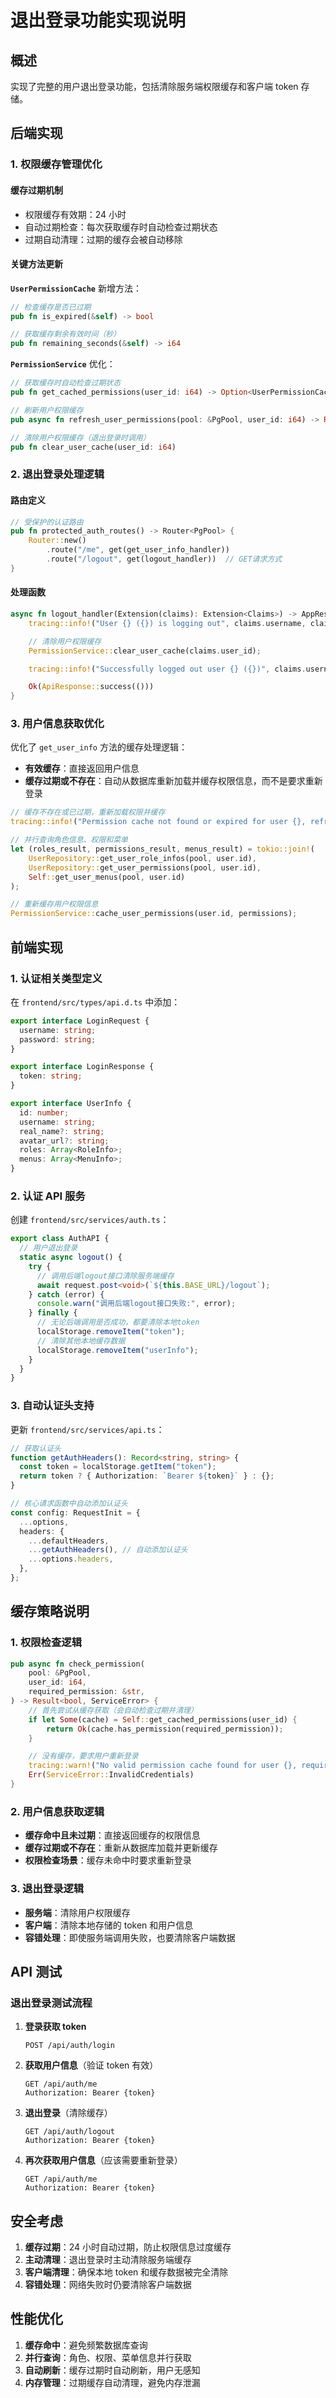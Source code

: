 # 退出登录功能实现说明

## 概述

实现了完整的用户退出登录功能，包括清除服务端权限缓存和客户端 token 存储。

## 后端实现

### 1. 权限缓存管理优化

#### 缓存过期机制

- 权限缓存有效期：24 小时
- 自动过期检查：每次获取缓存时自动检查过期状态
- 过期自动清理：过期的缓存会被自动移除

#### 关键方法更新

**`UserPermissionCache`** 新增方法：

```rust
// 检查缓存是否已过期
pub fn is_expired(&self) -> bool

// 获取缓存剩余有效时间（秒）
pub fn remaining_seconds(&self) -> i64
```

**`PermissionService`** 优化：

```rust
// 获取缓存时自动检查过期状态
pub fn get_cached_permissions(user_id: i64) -> Option<UserPermissionCache>

// 刷新用户权限缓存
pub async fn refresh_user_permissions(pool: &PgPool, user_id: i64) -> Result<(), ServiceError>

// 清除用户权限缓存（退出登录时调用）
pub fn clear_user_cache(user_id: i64)
```

### 2. 退出登录处理逻辑

#### 路由定义

```rust
// 受保护的认证路由
pub fn protected_auth_routes() -> Router<PgPool> {
    Router::new()
        .route("/me", get(get_user_info_handler))
        .route("/logout", get(logout_handler))  // GET请求方式
}
```

#### 处理函数

```rust
async fn logout_handler(Extension(claims): Extension<Claims>) -> AppResult<Json<ApiResponse<()>>> {
    tracing::info!("User {} ({}) is logging out", claims.username, claims.user_id);

    // 清除用户权限缓存
    PermissionService::clear_user_cache(claims.user_id);

    tracing::info!("Successfully logged out user {} ({})", claims.username, claims.user_id);

    Ok(ApiResponse::success(()))
}
```

### 3. 用户信息获取优化

优化了 `get_user_info` 方法的缓存处理逻辑：

- **有效缓存**：直接返回用户信息
- **缓存过期或不存在**：自动从数据库重新加载并缓存权限信息，而不是要求重新登录

```rust
// 缓存不存在或已过期，重新加载权限并缓存
tracing::info!("Permission cache not found or expired for user {}, refreshing from database", claims.user_id);

// 并行查询角色信息、权限和菜单
let (roles_result, permissions_result, menus_result) = tokio::join!(
    UserRepository::get_user_role_infos(pool, user.id),
    UserRepository::get_user_permissions(pool, user.id),
    Self::get_user_menus(pool, user.id)
);

// 重新缓存用户权限信息
PermissionService::cache_user_permissions(user.id, permissions);
```

## 前端实现

### 1. 认证相关类型定义

在 `frontend/src/types/api.d.ts` 中添加：

```typescript
export interface LoginRequest {
  username: string;
  password: string;
}

export interface LoginResponse {
  token: string;
}

export interface UserInfo {
  id: number;
  username: string;
  real_name?: string;
  avatar_url?: string;
  roles: Array<RoleInfo>;
  menus: Array<MenuInfo>;
}
```

### 2. 认证 API 服务

创建 `frontend/src/services/auth.ts`：

```typescript
export class AuthAPI {
  // 用户退出登录
  static async logout() {
    try {
      // 调用后端logout接口清除服务端缓存
      await request.post<void>(`${this.BASE_URL}/logout`);
    } catch (error) {
      console.warn("调用后端logout接口失败:", error);
    } finally {
      // 无论后端调用是否成功，都要清除本地token
      localStorage.removeItem("token");
      // 清除其他本地缓存数据
      localStorage.removeItem("userInfo");
    }
  }
}
```

### 3. 自动认证头支持

更新 `frontend/src/services/api.ts`：

```typescript
// 获取认证头
function getAuthHeaders(): Record<string, string> {
  const token = localStorage.getItem("token");
  return token ? { Authorization: `Bearer ${token}` } : {};
}

// 核心请求函数中自动添加认证头
const config: RequestInit = {
  ...options,
  headers: {
    ...defaultHeaders,
    ...getAuthHeaders(), // 自动添加认证头
    ...options.headers,
  },
};
```

## 缓存策略说明

### 1. 权限检查逻辑

```rust
pub async fn check_permission(
    pool: &PgPool,
    user_id: i64,
    required_permission: &str,
) -> Result<bool, ServiceError> {
    // 首先尝试从缓存获取（会自动检查过期并清理）
    if let Some(cache) = Self::get_cached_permissions(user_id) {
        return Ok(cache.has_permission(required_permission));
    }

    // 没有缓存，要求用户重新登录
    tracing::warn!("No valid permission cache found for user {}, require re-login", user_id);
    Err(ServiceError::InvalidCredentials)
}
```

### 2. 用户信息获取逻辑

- **缓存命中且未过期**：直接返回缓存的权限信息
- **缓存过期或不存在**：重新从数据库加载并更新缓存
- **权限检查场景**：缓存未命中时要求重新登录

### 3. 退出登录逻辑

- **服务端**：清除用户权限缓存
- **客户端**：清除本地存储的 token 和用户信息
- **容错处理**：即使服务端调用失败，也要清除客户端数据

## API 测试

### 退出登录测试流程

1. **登录获取 token**

   ```http
   POST /api/auth/login
   ```

2. **获取用户信息**（验证 token 有效）

   ```http
   GET /api/auth/me
   Authorization: Bearer {token}
   ```

3. **退出登录**（清除缓存）

   ```http
   GET /api/auth/logout
   Authorization: Bearer {token}
   ```

4. **再次获取用户信息**（应该需要重新登录）
   ```http
   GET /api/auth/me
   Authorization: Bearer {token}
   ```

## 安全考虑

1. **缓存过期**：24 小时自动过期，防止权限信息过度缓存
2. **主动清理**：退出登录时主动清除服务端缓存
3. **客户端清理**：确保本地 token 和缓存数据被完全清除
4. **容错处理**：网络失败时仍要清除客户端数据

## 性能优化

1. **缓存命中**：避免频繁数据库查询
2. **并行查询**：角色、权限、菜单信息并行获取
3. **自动刷新**：缓存过期时自动刷新，用户无感知
4. **内存管理**：过期缓存自动清理，避免内存泄漏
